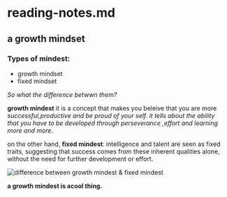 # reading-notes.md
## a growth mindset 
### Types of mindest:

 * growth mindset
 * fixed mindset
  
  *So what the difference betwwn them?*

**growth mindest**
it is a concept that makes you beleive that you are more *successful,productive and be proud of your self. it tells about the ability that you have to be developed through perseverance ,effort and learning more and more*.

 on the other hand, **fixed mindest**: intelligence and talent are seen as fixed traits, suggesting that success comes from these inherent qualities alone, without the need for further development or effort.

![difference between growth mindest & fixed mindest](https://i2.wp.com/atlassianblog.wpengine.com/wp-content/uploads/NewGrowthMindset2.png?resize=800%2C1000&ssl=1)



**a growth mindest is acool thing.**

